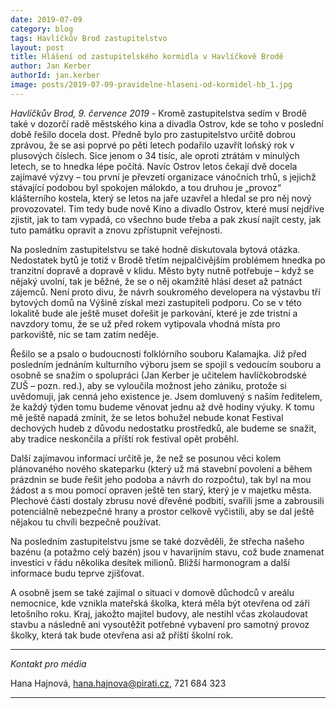 ```yaml
---
date: 2019-07-09
category: blog
tags: Havlíčkův Brod zastupitelstvo
layout: post
title: Hlášení od zastupitelského kormidla v Havlíčkově Brodě
author: Jan Kerber
authorId: jan.kerber
image: posts/2019-07-09-pravidelne-hlaseni-od-kormidel-hb_1.jpg
---
```


*Havlíčkův Brod, 9. července 2019* - Kromě zastupitelstva sedím v Brodě také v dozorčí radě městského kina a divadla Ostrov, kde se toho v poslední době řešilo docela dost. Předně bylo pro zastupitelstvo určitě dobrou zprávou, že se asi poprvé po pěti letech podařilo uzavřít loňský rok v plusových číslech. Sice jenom o 34 tisíc, ale oproti ztrátám v minulých letech, se to hnedka lépe počítá. Navíc Ostrov letos čekají dvě docela zajímavé výzvy – tou první je převzetí organizace vánočních trhů, s jejichž stávající podobou byl spokojen málokdo, a tou druhou je „provoz“ klášterního kostela, který se letos na jaře uzavřel a hledal se pro něj nový provozovatel. Tím tedy bude nově Kino a divadlo Ostrov, které musí nejdříve zjistit, jak to tam vypadá, co všechno bude třeba a pak zkusí najít cesty, jak tuto památku opravit a znovu zpřístupnit veřejnosti.

Na posledním zastupitelstvu se také hodně diskutovala bytová otázka. Nedostatek bytů je totiž v Brodě třetím nejpalčivějším problémem hnedka po tranzitní dopravě a dopravě v klidu. Město byty nutně potřebuje – když se nějaký uvolní, tak je běžné, že se o něj okamžitě hlásí deset až patnáct zájemců. Není proto divu, že návrh soukromého developera na výstavbu tří bytových domů na Výšině získal mezi zastupiteli podporu. Co se v této lokalitě bude ale ještě muset dořešit je parkování, které je zde tristní a navzdory tomu, že se už před rokem vytipovala vhodná místa pro parkoviště, nic se tam zatím neděje. 

Řešilo se a psalo o budoucnosti folklórního souboru Kalamajka. Již před posledním jednáním kulturního výboru jsem se spojil s vedoucím souboru a osobně se snažím o spolupráci (Jan Kerber je učitelem havlíčkobrodské ZUŠ – pozn. red.), aby se vyloučila možnost jeho zániku, protože si uvědomuji, jak cenná jeho existence je. Jsem domluvený s naším ředitelem, že každý týden tomu budeme věnovat jednu až dvě hodiny výuky. K tomu mě ještě napadá zmínit, že se letos bohužel nebude konat Festival dechových hudeb z důvodu nedostatku prostředků, ale budeme se snažit, aby tradice neskončila a příští rok festival opět proběhl.  

Další zajímavou informací určitě je, že než se posunou věci kolem plánovaného nového skateparku (který už má stavební povolení a během prázdnin se bude řešit jeho podoba a návrh do rozpočtu), tak byl na mou žádost a s mou pomocí opraven ještě ten starý, který je v majetku města. Plechové části dostaly zbrusu nové dřevěné podbití, svařili jsme a zabrousili potenciálně nebezpečné hrany a prostor celkově vyčistili, aby se dal ještě nějakou tu chvíli bezpečně používat. 

Na posledním zastupitelstvu jsme se také dozvěděli, že střecha našeho bazénu (a potažmo celý bazén) jsou v havarijním stavu, což bude znamenat investici v řádu několika desítek milionů. Bližší harmonogram a další informace budu teprve zjišťovat.

A osobně jsem se také zajímal o situaci v domově důchodců v areálu nemocnice, kde vznikla mateřská školka, která měla být otevřena od září letošního roku. Kraj, jakožto majitel budovy, ale nestihl včas zkolaudovat stavbu a následně ani vysoutěžit potřebné vybavení pro samotný provoz školky, která tak bude otevřena asi až příští školní rok. 

---

*Kontakt pro média*

Hana Hajnová, hana.hajnova@pirati.cz, 721 684 323

---

